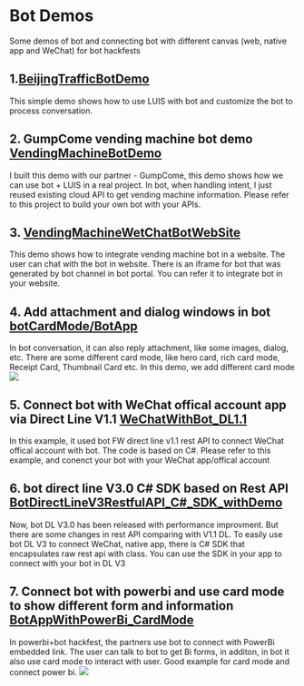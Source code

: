 # Bot Demos
Some demos of bot and connecting bot with different canvas (web, native app and WeChat) for bot hackfests

## 1.[BeijingTrafficBotDemo](https://github.com/leonlj/BotDemo/tree/master/BeijingTrafficBotDemo) 
This simple demo shows how to use LUIS with bot and customize the bot to process conversation. 

## 2. GumpCome vending machine bot demo [VendingMachineBotDemo](https://github.com/leonlj/BotDemo/tree/master/VendingMachineBotDemo)
I built this demo with our partner - GumpCome, this demo shows how we can use bot + LUIS in a real project. In bot, when handling intent, I just reused existing cloud API to get vending machine information. Please refer to this project to build your own bot with your APIs. 

## 3. [VendingMachineWetChatBotWebSite](https://github.com/leonlj/BotDemo/tree/master/VendingMachineWetChatBotWebSite)
This demo shows how to integrate vending machine bot in a website. The user can chat with the bot in website. There is an iframe for bot that was generated by bot channel in bot portal. You can refer it to integrate bot in your website. 

## 4. Add attachment and dialog windows in bot [botCardMode/BotApp](https://github.com/leonlj/BotDemo/tree/master/botCardMode/BotApp)
In bot conversation, it can also reply attachment, like some images, dialog, etc. There are some different card mode, like hero card, rich card mode, Receipt Card, Thumbnail Card etc. In this demo, we add different card mode 
![](https://github.com/leonlj/BotDemo/blob/master/botCardMode/cardMode.PNG)

## 5. Connect bot with WeChat offical account app via Direct Line V1.1 [WeChatWithBot_DL1.1](https://github.com/leonlj/BotDemo/tree/master/WeChatWithBot_DL1.1)
In this example, it used bot FW direct line v1.1 rest API to connect WeChat offical account with bot. The code is based on C#. Please refer to this example, and conenct your bot with your WeChat app/offical account

## 6. bot direct line V3.0 C# SDK based on Rest API [BotDirectLineV3RestfulAPI_C#_SDK_withDemo](https://github.com/leonlj/BotDemo/tree/master/BotDirectLineV3RestfulAPI_C%23_SDK_withDemo/BotDemo2)
Now, bot DL V3.0 has been released with performance improvment. But there are some changes in rest API comparing with V1.1 DL. To easily use bot DL V3 to connect WeChat, native app, there is C# SDK that encapsulates raw rest api with class. You can use the SDK in your app to connect with your bot in DL V3 

## 7. Connect bot with powerbi and use card mode to show different form and information [BotAppWithPowerBi_CardMode](https://github.com/leonlj/BotDemo/tree/master/BotAppWithPowerBi_CardMode)
In powerbi+bot hackfest, the partners use bot to connect with PowerBi embedded link. The user can talk to bot to get Bi forms, in additon, in bot it also use card mode to interact with user. Good example for card mode and connect power bi. 
![](https://github.com/leonlj/BotDemo/blob/master/BotAppWithPowerBi_CardMode/bot%2Bpowerbi%2Bcardmode.PNG)

